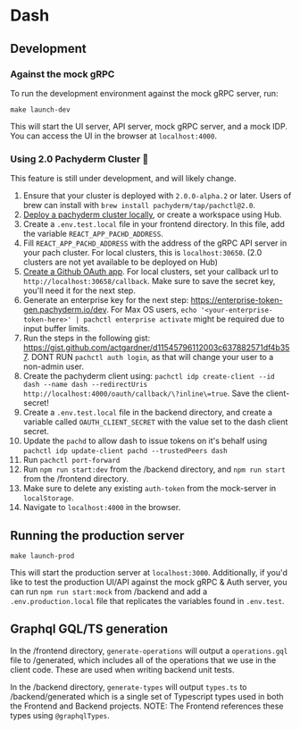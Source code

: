 # Dash

## Development

### Against the mock gRPC
To run the development environment against the mock gRPC server, run:

`make launch-dev`

This will start the UI server, API server, mock gRPC server, and a mock IDP. You can access the UI in the browser at `localhost:4000`.

### Using 2.0 Pachyderm Cluster 🚧
This feature is still under development, and will likely change.

1. Ensure that your cluster is deployed with `2.0.0-alpha.2` or later. Users of brew can install with `brew install pachyderm/tap/pachctl@2.0`.
1. [Deploy a pachyderm cluster locally](https://docs.pachyderm.com/latest/getting_started/local_installation/), or create a workspace using Hub.
1. Create a `.env.test.local` file in your frontend directory. In this file, add the variable `REACT_APP_PACHD_ADDRESS`.
1. Fill `REACT_APP_PACHD_ADDRESS` with the address of the gRPC API server in your pach cluster. For local clusters, this is `localhost:30650`. (2.0 clusters are not yet available to be deployed on Hub)
1. [Create a Github OAuth app](https://docs.github.com/en/developers/apps/creating-an-oauth-app). For local clusters, set your callback url to `http://localhost:30658/callback`. Make sure to save the secret key, you'll need it for the next step.
1. Generate an enterprise key for the next step: https://enterprise-token-gen.pachyderm.io/dev. For Max OS users, `echo '<your-enterprise-token-here>' | pachctl enterprise activate` might be required due to input buffer limits.
1. Run the steps in the following gist:
https://gist.github.com/actgardner/d11545796112003c637882571df4b357. DONT RUN `pachctl auth login`, as that will change your user to a non-admin user.
1. Create the pachyderm client using: `pachctl idp create-client --id dash --name dash --redirectUris http://localhost:4000/oauth/callback/\?inline\=true`. Save the client-secret!
1. Create a `.env.test.local` file in the backend directory, and create a variable called `OAUTH_CLIENT_SECRET` with the value set to the dash client secret.
1. Update the `pachd` to allow dash to issue tokens on it's behalf using `pachctl idp update-client pachd --trustedPeers dash`
1. Run `pachctl port-forward`
1. Run `npm run start:dev` from the /backend directory, and `npm run start` from the /frontend directory.
1. Make sure to delete any existing `auth-token` from the mock-server in `localStorage`.
1. Navigate to `localhost:4000` in the browser.

## Running the production server

`make launch-prod`

This will start the production server at `localhost:3000`. Additionally, if you'd like to test the production UI/API against the mock gRPC & Auth server, you can run `npm run start:mock` from /backend and add a `.env.production.local` file that replicates the variables found in `.env.test`.
## Graphql GQL/TS generation

In the /frontend directory, `generate-operations` will output a `operations.gql` file to /generated, which includes all of the operations that we use in the client code. These are used when writing backend unit tests.

In the /backend directory, `generate-types` will output  `types.ts` to /backend/generated which is a single set of Typescript types used in both the Frontend and Backend projects. NOTE: The Frontend references these types using `@graphqlTypes`.
